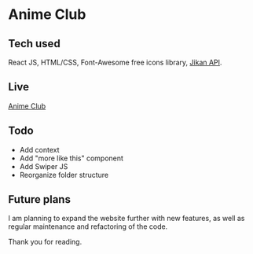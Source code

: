 # Anime Club

## Tech used

React JS, HTML/CSS, Font-Awesome free icons library, [Jikan API](https://jikan.moe/).

## Live

[Anime Club](https://aniime-club.netlify.app/)

## Todo

- Add context
- Add "more like this" component
- Add Swiper JS
- Reorganize folder structure

## Future plans

I am planning to expand the website further with new features, as well as regular maintenance and refactoring of the code.

Thank you for reading.

